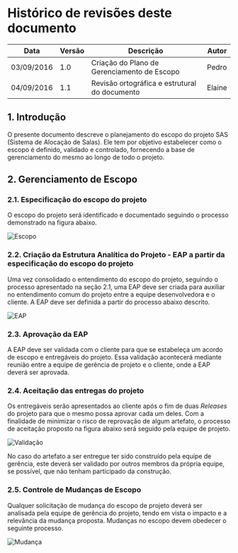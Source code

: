 # Histórico de revisões deste documento

|Data       |Versão|Descrição     |Autor  |
|-----------|------|--------------|-------|
| 03/09/2016| 1.0  | Criação do Plano de Gerenciamento de Escopo| Pedro|
| 04/09/2016| 1.1  | Revisão ortográfica e estrutural do documento| Elaine|

## 1. Introdução
O presente documento descreve o planejamento do escopo do projeto SAS (Sistema de Alocação de Salas). Ele tem por objetivo estabelecer como o escopo é definido, validado e controlado, fornecendo a base de gerenciamento do mesmo ao longo de todo o projeto.

## 2. Gerenciamento de Escopo
### 2.1. Especificação do escopo do projeto
O escopo do projeto será identificado e documentado seguindo o processo demonstrado na figura abaixo.

![Escopo](https://raw.githubusercontent.com/wiki/fga-gpp-mds/2016.2-SAS_FGA/img/definicao_escopo.png) 

### 2.2. Criação da Estrutura Analítica do Projeto - EAP a partir da especificação do escopo do projeto
Uma vez consolidado o entendimento do escopo do projeto, seguindo o processo apresentado na seção 2.1, uma EAP deve ser criada para auxiliar no entendimento comum do projeto entre a equipe desenvolvedora e o cliente.
A EAP deve ser definida a partir do processo abaixo descrito.

![EAP](https://raw.githubusercontent.com/wiki/fga-gpp-mds/2016.2-SAS_FGA/img/definicao_eap.png) 

### 2.3. Aprovação da EAP
A EAP deve ser validada com o cliente para que se estabeleça um acordo de escopo e entregáveis do projeto.
Essa validação acontecerá mediante reunião entre a equipe de gerência de projeto e o cliente, onde a EAP deverá ser aprovada.

### 2.4. Aceitação das entregas do projeto
Os entregáveis serão apresentados ao cliente após o fim de duas _Releases_ do projeto para que o mesmo possa aprovar cada um deles. Com a finalidade de minimizar o risco de reprovação de algum artefato, o processo de aceitação proposto na figura abaixo será seguido pela equipe de projeto.

![Validação](https://raw.githubusercontent.com/wiki/fga-gpp-mds/2016.2-SAS_FGA/img/validacao.png) 

No caso do artefato a ser entregue ter sido construído pela equipe de gerência, este deverá ser validado por outros membros da própria equipe, se possível, que não tenham participado da construção.

### 2.5. Controle de Mudanças de Escopo
Qualquer solicitação de mudança do escopo de projeto deverá ser analisada pela equipe de gerência do projeto, tendo em vista o impacto e a relevância da mudança proposta.
Mudanças no escopo devem obedecer o seguinte processo.

![Mudança](https://raw.githubusercontent.com/wiki/fga-gpp-mds/2016.2-SAS_FGA/img/mudanca.PNG) 
